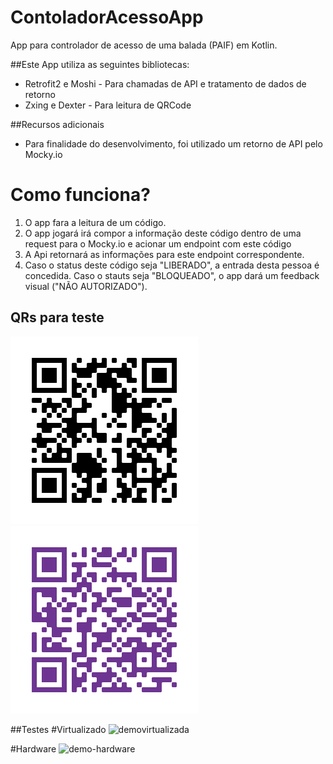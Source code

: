 # ContoladorAcessoApp
App para controlador de acesso de uma balada (PAIF) em Kotlin.

##Este App utiliza as seguintes bibliotecas:
- Retrofit2 e Moshi - Para chamadas de API e tratamento de dados de retorno
- Zxing e Dexter - Para leitura de QRCode

##Recursos adicionais
- Para finalidade do desenvolvimento, foi utilizado um retorno de API pelo Mocky.io
 
# Como funciona?
1) O app fara a leitura de um código.
2) O app jogará irá compor a informação deste código dentro de uma request para o Mocky.io e acionar um endpoint com este código
3) A Api retornará as informações para este endpoint correspondente.
4) Caso o status deste código seja "LIBERADO", a entrada desta pessoa é concedida. Caso o stauts seja "BLOQUEADO", o app dará um feedback visual ("NÃO AUTORIZADO").

## QRs para teste
![qr-correto](https://github.com/fabioiwano/ContoladorAcessoApp/blob/master/app/src/main/res/drawable/qrcode.png)
![qr-errado](https://github.com/fabioiwano/ContoladorAcessoApp/blob/master/app/src/main/res/drawable/qrcode_block.png)

##Testes
#Virtualizado
![demovirtualizada](https://github.com/fabioiwano/ContoladorAcessoApp/blob/master/app/src/main/res/drawable/demo_virtualizada.gif)

#Hardware
![demo-hardware](https://github.com/fabioiwano/ContoladorAcessoApp/blob/master/app/src/main/res/drawable/demo_hardware.gif)

